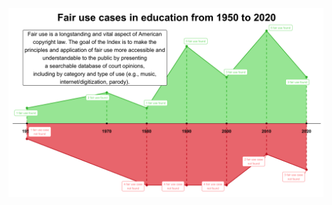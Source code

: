
<img src="https://github.com/Egoitzct/TidyTuesday/blob/6d9c671d7c1d139370cc170de44e0de37248f9e6/2023/2023_08_29/Education_fair_use_cases.png" alt="Fair use cases in education plot" title="Fair use cases in education plot">
